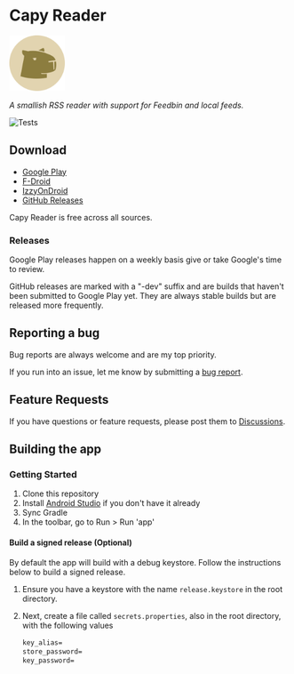 # Capy Reader

<img src="./site/capy.png" width="100px">

_A smallish RSS reader with support for Feedbin and local feeds._

![Tests](https://github.com/jocmp/capyreader/actions/workflows/ci.yml/badge.svg)

## Download

- [Google Play][gplay_link]
- [F-Droid][fdroid_link]
- [IzzyOnDroid][izzy_link]
- [GitHub Releases][github_link]

Capy Reader is free across all sources.

### Releases

Google Play releases happen on a weekly basis give or take Google's time to review.

GitHub releases are marked with a "-dev" suffix and are builds that haven't been submitted
to Google Play yet. They are always stable builds but are released more frequently.

## Reporting a bug

Bug reports are always welcome and are my top priority.

If you run into an issue, let me know by submitting a [bug report](https://github.com/jocmp/capyreader/issues/new?labels=bug&template=bug_report.yml).

## Feature Requests

If you have questions or feature requests, please post them to [Discussions](https://github.com/jocmp/capyreader/discussions).

## Building the app

### Getting Started

1. Clone this repository
2. Install [Android Studio](https://developer.android.com/studio) if you don't have it already
3. Sync Gradle
4. In the toolbar, go to Run > Run 'app'

#### Build a signed release (Optional)

By default the app will build with a debug keystore. Follow the instructions below to build a signed release.

1. Ensure you have a keystore with the name `release.keystore` in the root directory.
2. Next, create a file called `secrets.properties`, also in the root directory, with the following values

    ```properties
    key_alias=
    store_password=
    key_password=
    ```


[gplay_link]: https://play.google.com/store/apps/details?id=com.capyreader.app
[fdroid_link]: https://f-droid.org/packages/com.capyreader.app/
[izzy_link]: https://apt.izzysoft.de/fdroid/index/apk/com.capyreader.app
[izzy_img]: https://img.shields.io/endpoint?url=https://apt.izzysoft.de/fdroid/api/v1/shield/com.capyreader.app&label=IzzyOnDroid
[github_link]: https://github.com/jocmp/capyreader/releases/latest
[github_img]: https://img.shields.io/github/v/release/jocmp/capyreader?logo=GitHub
